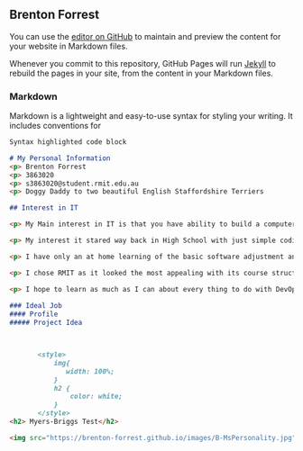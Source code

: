 ## Brenton Forrest

You can use the [editor on GitHub](https://github.com/Brenton-Forrest/Brenton-Forrest.github.io/edit/master/README.md) to maintain and preview the content for your website in Markdown files.

Whenever you commit to this repository, GitHub Pages will run [Jekyll](https://jekyllrb.com/) to rebuild the pages in your site, from the content in your Markdown files.

### Markdown

Markdown is a lightweight and easy-to-use syntax for styling your writing. It includes conventions for

```markdown
Syntax highlighted code block

# My Personal Information
<p> Brenton Forrest
<p> 3863020
<p> s3863020@student.rmit.edu.au
<p> Doggy Daddy to two beautiful English Staffordshire Terriers

## Interest in IT

<p> My Main interest in IT is that you have ability to build a computer or Robotics from the base up.

<p> My interest it stared way back in High School with just simple coding the we did for a game for a computer/science activity.

<p> I have only an at home learning of the basic software adjustment and configurations at the moment.

<p> I chose RMIT as it looked the most appealing with its course structure.

<p> I hope to learn as much as I can about every thing to do with DevOps but I expect with my studies at RMIT I should be able to **Master** the basics in IT.
  
### Ideal Job
#### Profile
##### Project Idea



       <style>
           img{
              width: 100%;
           }
           h2 {
               color: white;
           }
       </style>    
<h2> Myers-Briggs Test</h2>

<img src="https://brenton-forrest.github.io/images/B-MsPersonality.jpg">
